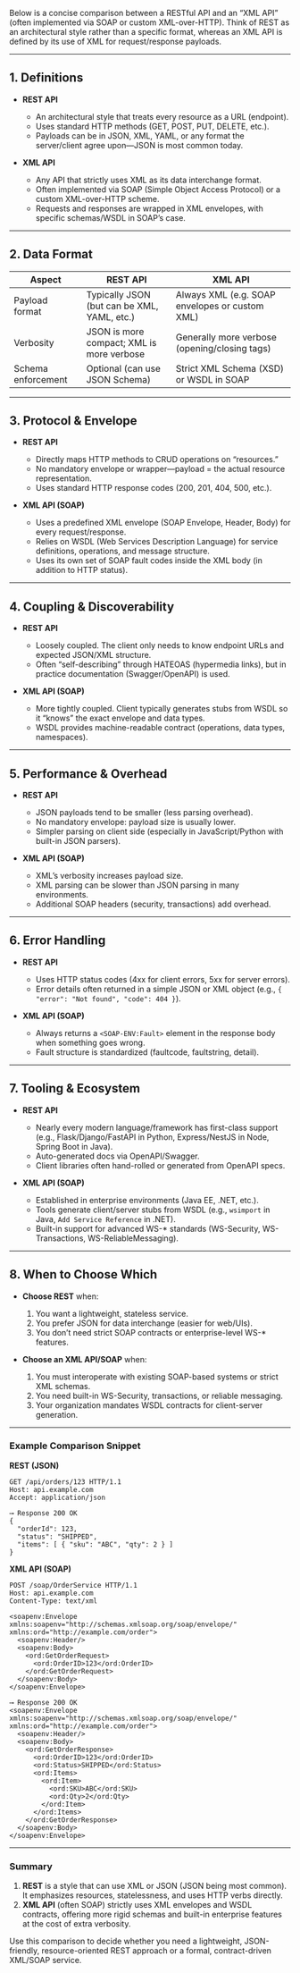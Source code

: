 Below is a concise comparison between a RESTful API and an “XML API” (often implemented via SOAP or custom XML-over-HTTP). Think of REST as an architectural style rather than a specific format, whereas an XML API is defined by its use of XML for request/response payloads.

---

## 1. Definitions

* **REST API**

  * An architectural style that treats every resource as a URL (endpoint).
  * Uses standard HTTP methods (GET, POST, PUT, DELETE, etc.).
  * Payloads can be in JSON, XML, YAML, or any format the server/client agree upon—JSON is most common today.

* **XML API**

  * Any API that strictly uses XML as its data interchange format.
  * Often implemented via SOAP (Simple Object Access Protocol) or a custom XML-over-HTTP scheme.
  * Requests and responses are wrapped in XML envelopes, with specific schemas/WSDL in SOAP’s case.

---

## 2. Data Format

| Aspect             | REST API                                    | XML API                                        |
| ------------------ | ------------------------------------------- | ---------------------------------------------- |
| Payload format     | Typically JSON (but can be XML, YAML, etc.) | Always XML (e.g. SOAP envelopes or custom XML) |
| Verbosity          | JSON is more compact; XML is more verbose   | Generally more verbose (opening/closing tags)  |
| Schema enforcement | Optional (can use JSON Schema)              | Strict XML Schema (XSD) or WSDL in SOAP        |

---

## 3. Protocol & Envelope

* **REST API**

  * Directly maps HTTP methods to CRUD operations on “resources.”
  * No mandatory envelope or wrapper—payload = the actual resource representation.
  * Uses standard HTTP response codes (200, 201, 404, 500, etc.).

* **XML API (SOAP)**

  * Uses a predefined XML envelope (SOAP Envelope, Header, Body) for every request/response.
  * Relies on WSDL (Web Services Description Language) for service definitions, operations, and message structure.
  * Uses its own set of SOAP fault codes inside the XML body (in addition to HTTP status).

---

## 4. Coupling & Discoverability

* **REST API**

  * Loosely coupled. The client only needs to know endpoint URLs and expected JSON/XML structure.
  * Often “self-describing” through HATEOAS (hypermedia links), but in practice documentation (Swagger/OpenAPI) is used.

* **XML API (SOAP)**

  * More tightly coupled. Client typically generates stubs from WSDL so it “knows” the exact envelope and data types.
  * WSDL provides machine-readable contract (operations, data types, namespaces).

---

## 5. Performance & Overhead

* **REST API**

  * JSON payloads tend to be smaller (less parsing overhead).
  * No mandatory envelope: payload size is usually lower.
  * Simpler parsing on client side (especially in JavaScript/Python with built-in JSON parsers).

* **XML API (SOAP)**

  * XML’s verbosity increases payload size.
  * XML parsing can be slower than JSON parsing in many environments.
  * Additional SOAP headers (security, transactions) add overhead.

---

## 6. Error Handling

* **REST API**

  * Uses HTTP status codes (4xx for client errors, 5xx for server errors).
  * Error details often returned in a simple JSON or XML object (e.g., `{ "error": "Not found", "code": 404 }`).

* **XML API (SOAP)**

  * Always returns a `<SOAP-ENV:Fault>` element in the response body when something goes wrong.
  * Fault structure is standardized (faultcode, faultstring, detail).

---

## 7. Tooling & Ecosystem

* **REST API**

  * Nearly every modern language/framework has first-class support (e.g., Flask/Django/FastAPI in Python, Express/NestJS in Node, Spring Boot in Java).
  * Auto-generated docs via OpenAPI/Swagger.
  * Client libraries often hand-rolled or generated from OpenAPI specs.

* **XML API (SOAP)**

  * Established in enterprise environments (Java EE, .NET, etc.).
  * Tools generate client/server stubs from WSDL (e.g., `wsimport` in Java, `Add Service Reference` in .NET).
  * Built-in support for advanced WS-\* standards (WS-Security, WS-Transactions, WS-ReliableMessaging).

---

## 8. When to Choose Which

* **Choose REST** when:

  1. You want a lightweight, stateless service.
  2. You prefer JSON for data interchange (easier for web/UIs).
  3. You don’t need strict SOAP contracts or enterprise-level WS-\* features.

* **Choose an XML API/SOAP** when:

  1. You must interoperate with existing SOAP-based systems or strict XML schemas.
  2. You need built-in WS-Security, transactions, or reliable messaging.
  3. Your organization mandates WSDL contracts for client-server generation.

---

### Example Comparison Snippet

**REST (JSON)**

```
GET /api/orders/123 HTTP/1.1
Host: api.example.com
Accept: application/json

⟶ Response 200 OK
{
  "orderId": 123,
  "status": "SHIPPED",
  "items": [ { "sku": "ABC", "qty": 2 } ]
}
```

**XML API (SOAP)**

```
POST /soap/OrderService HTTP/1.1
Host: api.example.com
Content-Type: text/xml

<soapenv:Envelope xmlns:soapenv="http://schemas.xmlsoap.org/soap/envelope/" xmlns:ord="http://example.com/order">
  <soapenv:Header/>
  <soapenv:Body>
    <ord:GetOrderRequest>
      <ord:OrderID>123</ord:OrderID>
    </ord:GetOrderRequest>
  </soapenv:Body>
</soapenv:Envelope>

⟶ Response 200 OK
<soapenv:Envelope xmlns:soapenv="http://schemas.xmlsoap.org/soap/envelope/" xmlns:ord="http://example.com/order">
  <soapenv:Header/>
  <soapenv:Body>
    <ord:GetOrderResponse>
      <ord:OrderID>123</ord:OrderID>
      <ord:Status>SHIPPED</ord:Status>
      <ord:Items>
        <ord:Item>
          <ord:SKU>ABC</ord:SKU>
          <ord:Qty>2</ord:Qty>
        </ord:Item>
      </ord:Items>
    </ord:GetOrderResponse>
  </soapenv:Body>
</soapenv:Envelope>
```

---

### Summary

1. **REST** is a style that can use XML or JSON (JSON being most common). It emphasizes resources, statelessness, and uses HTTP verbs directly.
2. **XML API** (often SOAP) strictly uses XML envelopes and WSDL contracts, offering more rigid schemas and built-in enterprise features at the cost of extra verbosity.

Use this comparison to decide whether you need a lightweight, JSON-friendly, resource-oriented REST approach or a formal, contract-driven XML/SOAP service.
